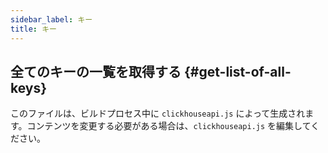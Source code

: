 ```yaml
---
sidebar_label: キー
title: キー
---
```


## 全てのキーの一覧を取得する {#get-list-of-all-keys}

このファイルは、ビルドプロセス中に `clickhouseapi.js` によって生成されます。コンテンツを変更する必要がある場合は、`clickhouseapi.js` を編集してください。
